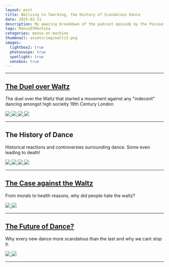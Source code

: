 ```yaml
---
layout: post
title: Waltzing to Twerking, the History of Scandalous Dance
date: 2025-02-11
description: My amazing breakdown of the podcast episode by the Pessimists Archive - Every New Dance Used To Be Scandalous
tags: ManusEtMachina
categories: manus-et-machine
thumbnail: assets/img/waltz2.png
images:
  lightbox2: true
  photoswipe: true
  spotlight: true
  venobox: true
---
```


---

## [The Duel over Waltz](https://regencyfictionwriters.org/theodore-hook-forgotten-genius-epic-prankster/)

The duel over the Waltz that started a movement against any "indecent" dancing amongst high socieity 19th Century London

<div class="spotlight-group">
    <a class="spotlight" href="assets/img/thornton.jpg">
        <img src="/assets/img/thornton.jpg" class="img-fluid rounded z-depth-1 w-100" />
    </a>
    <a class="spotlight" href="assets/img/waltz2.jpeg">
        <img src="/assets/img/waltz2.jpeg" class="img-fluid rounded z-depth-1 w-100" />
    </a>
    <a class="spotlight" href="assets/img/theodorehook.jpg">
        <img src="/assets/img/theodorehook.jpg" class="img-fluid rounded z-depth-1 w-100" />
    </a>
    <a class="spotlight" href="assets/img/duel.jpg">
        <img src="/assets/img/duel.jpg" class="img-fluid rounded z-depth-1 w-100" />
    </a>
</div>

---

## The History of Dance

Historical reactions and controversies surrounding dance. Some even leading to death!

<div class="spotlight-group">
    <a class="spotlight" href="/assets/img/indiandance.jpeg">
        <img src="/assets/img/indiandance.jpeg" class="img-fluid rounded z-depth-1 w-100" />
    </a>
    <a class="spotlight" href="/assets/img/dancersofcolbeck.jpg">
        <img src="/assets/img/dancersofcolbeck.jpg" class="img-fluid rounded z-depth-1 w-100" />
    </a>
    <a class="spotlight" href="/assets/img/fertilitydance.jpg">
        <img src="/assets/img/fertilitydance.jpg" class="img-fluid rounded z-depth-1 w-100" />
    </a>
    <a class="spotlight" href="/assets/img/waltz3.jpg">
        <img src="/assets/img/waltz3.jpg" class="img-fluid rounded z-depth-1 w-100" />
    </a>
</div>

---

## [The Case against the Waltz](https://www.nationalgeographic.com/history/history-magazine/article/history-waltz-dance-vienna)

From morals to health reasons, why did people hate the waltz?

<div class="spotlight-group">
    <a class="spotlight" href="/assets/img/victoriawaltz.jpg">
        <img src="/assets/img/victoriawaltz.jpg" class="img-fluid rounded z-depth-1 w-100" />
    </a>
    <a class="spotlight" href="/assets/img/spinning.jpg">
        <img src="/assets/img/spinning.jpg" class="img-fluid rounded z-depth-1 w-100" />
    </a>
</div>

---

## [The Future of Dance?](https://nypost.com/2024/09/05/us-news/calif-principal-filmed-in-scandalous-dance-with-mascot-will-remain-at-school-in-different-role/)

Why every new dance more scandalous than the last and why we cant stop it.

<div class="spotlight-group">
    <a class="spotlight" href="/assets/img/polka.jpg">
        <img src="/assets/img/polka.jpg" class="img-fluid rounded z-depth-1 w-100" />
    </a>
    <a class="spotlight" href="/assets/img/highschooldance.jpg">
        <img src="/assets/img/highschooldance.jpeg" class="img-fluid rounded z-depth-1 w-100" />
    </a>
</div>

---
